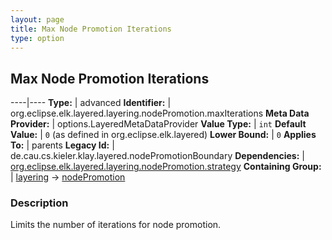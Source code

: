 ```yaml
---
layout: page
title: Max Node Promotion Iterations
type: option
---
```

## Max Node Promotion Iterations

----|----
**Type:** | advanced
**Identifier:** | org.eclipse.elk.layered.layering.nodePromotion.maxIterations
**Meta Data Provider:** | options.LayeredMetaDataProvider
**Value Type:** | `int`
**Default Value:** | `0` (as defined in org.eclipse.elk.layered)
**Lower Bound:** | `0`
**Applies To:** | parents
**Legacy Id:** | de.cau.cs.kieler.klay.layered.nodePromotionBoundary
**Dependencies:** | [org.eclipse.elk.layered.layering.nodePromotion.strategy](org-eclipse-elk-layered-layering-nodePromotion-strategy)
**Containing Group:** | [layering](org-eclipse-elk-layered-layering) -> [nodePromotion](org-eclipse-elk-layered-layering-nodePromotion)

### Description

Limits the number of iterations for node promotion.
